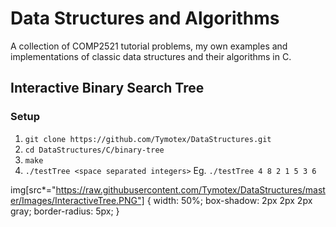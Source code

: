 # Data Structures and Algorithms
A collection of COMP2521 tutorial problems, my own examples and implementations of classic data structures and their algorithms in C.

## Interactive Binary Search Tree
### Setup
1. `git clone https://github.com/Tymotex/DataStructures.git`
2. `cd DataStructures/C/binary-tree`
3. `make`
4. `./testTree <space separated integers>`
Eg. `./testTree 4 8 2 1 5 3 6`

img[src*="https://raw.githubusercontent.com/Tymotex/DataStructures/master/Images/InteractiveTree.PNG"] {
   width: 50%;
   box-shadow: 2px 2px 2px gray;
   border-radius: 5px;
}
